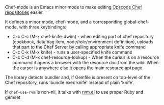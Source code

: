 Chef-mode is an Emacs minor mode to make editing
[Opscode Chef](http://www.opscode.com/chef/)
[repositories](http://docs.opscode.com/essentials_repository.html)
easier.

It defines a minor mode, chef-mode, and a corresponding
global-chef-mode, with three keybindings:

* C-c C-c (M-x chef-knife-dwim) - when editing part of chef repository
(cookbook, data bag item, node/role/environment definition), uploads
that part to the Chef Server by calling appropriate knife command
* C-c C-k (M-x knife) - runs a user-specified knife command
* C-c C-d (M-x chef-resource-lookup) - When the cursur is on a
  resource command it opens a browser with the resource doc from the
  wiki. When the cursor is anywhere else it opens the main resource
  api page.

The library detects bundler and, if Gemfile is present on top-level of
the Chef repository, runs 'bundle exec knife' instead of plain
'knife'.

If `chef-use-rvm` is non-nil, it talks with
[rvm.el](https://github.com/senny/rvm.el) to use proper Ruby and
gemset.

